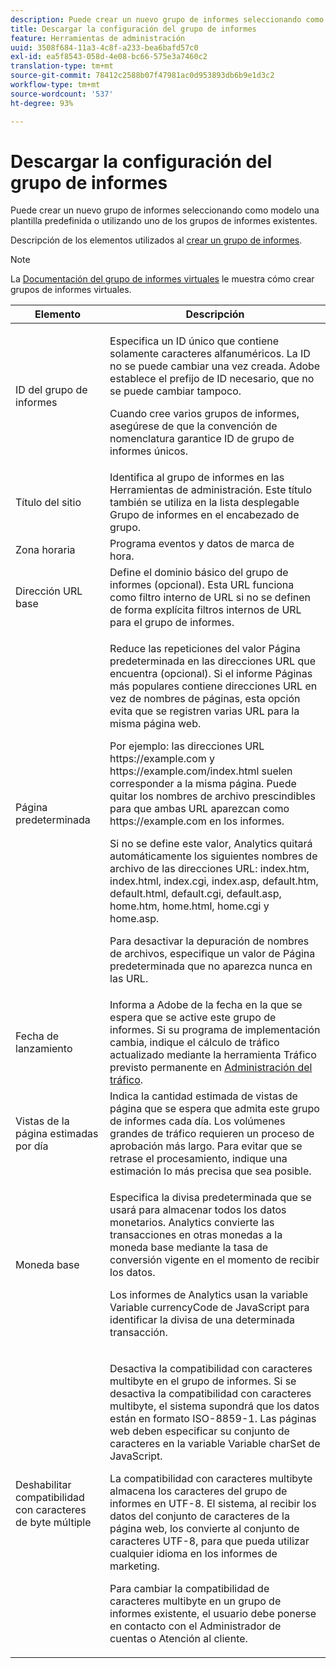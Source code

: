 ```yaml
---
description: Puede crear un nuevo grupo de informes seleccionando como modelo una plantilla predefinida o utilizando uno de los grupos de informes existentes.
title: Descargar la configuración del grupo de informes
feature: Herramientas de administración
uuid: 3508f684-11a3-4c8f-a233-bea6bafd57c0
exl-id: ea5f8543-058d-4e08-bc66-575e3a7460c2
translation-type: tm+mt
source-git-commit: 78412c2588b07f47981ac0d953893db6b9e1d3c2
workflow-type: tm+mt
source-wordcount: '537'
ht-degree: 93%

---
```


# Descargar la configuración del grupo de informes

Puede crear un nuevo grupo de informes seleccionando como modelo una plantilla predefinida o utilizando uno de los grupos de informes existentes.

Descripción de los elementos utilizados al [crear un grupo de informes](/help/admin/c-manage-report-suites/c-new-report-suite/t-create-a-report-suite.md).

>[!NOTE]
>
>La [Documentación del grupo de informes virtuales](/help/components/vrs/c-workflow-vrs/vrs-create.md) le muestra cómo crear grupos de informes virtuales.

<table id="table_F739FBD8DB8D409E916F12F61C5953D0"> 
 <thead> 
  <tr> 
   <th colname="col1" class="entry"> Elemento </th> 
   <th colname="col2" class="entry"> Descripción </th> 
  </tr> 
 </thead>
 <tbody> 
  <tr> 
   <td colname="col1"> <span class="wintitle">ID del grupo de informes </span> </td> 
   <td colname="col2"> <p>Especifica un ID único que contiene solamente caracteres alfanuméricos. La ID no se puede cambiar una vez creada. Adobe establece el prefijo de ID necesario, que no se puede cambiar tampoco. </p> <p>Cuando cree varios grupos de informes, asegúrese de que la convención de nomenclatura garantice ID de grupo de informes únicos. </p> </td> 
  </tr> 
  <tr> 
   <td colname="col1"> <span class="wintitle"> Título del sitio</span> </td> 
   <td colname="col2">Identifica al grupo de informes en las <span class="wintitle">Herramientas de administración</span>. Este título también se utiliza en la lista desplegable <span class="wintitle">Grupo de informes</span> en el encabezado de grupo. </td> 
  </tr> 
  <tr> 
   <td colname="col1"> <span class="wintitle"> Zona horaria</span> </td> 
   <td colname="col2"> Programa eventos y datos de marca de hora. </td> 
  </tr> 
  <tr> 
   <td colname="col1"> <span class="wintitle"> Dirección URL base</span> </td> 
   <td colname="col2"> Define el dominio básico del grupo de informes (opcional). Esta URL funciona como filtro interno de URL si no se definen de forma explícita filtros internos de URL para el grupo de informes. </td> 
  </tr> 
  <tr> 
   <td colname="col1"> <span class="wintitle"> Página predeterminada</span> </td> 
   <td colname="col2"> <p>Reduce las repeticiones del valor <span class="wintitle">Página predeterminada</span> en las direcciones URL que encuentra (opcional). Si el informe <span class="wintitle">Páginas más populares</span> contiene direcciones URL en vez de nombres de páginas, esta opción evita que se registren varias URL para la misma página web. </p> <p>Por ejemplo: las direcciones URL<span class="filepath"> https://example.com</span> y <span class="filepath"> https://example.com/index.html</span> suelen corresponder a la misma página. Puede quitar los nombres de archivo prescindibles para que ambas URL aparezcan como <span class="filepath"> https://example.com</span> en los informes. </p> <p>Si no se define este valor, Analytics quitará automáticamente los siguientes nombres de archivo de las direcciones URL: <span class="filepath">index.htm</span>, <span class="filepath">index.html</span>, <span class="filepath">index.cgi</span>, <span class="filepath">index.asp</span>, <span class="filepath">default.htm</span>, <span class="filepath">default.html</span>, <span class="filepath">default.cgi</span>, <span class="filepath">default.asp</span>, <span class="filepath">home.htm</span>, <span class="filepath">home.html</span>, <span class="filepath">home.cgi</span> y <span class="filepath">home.asp</span>. </p> <p>Para desactivar la depuración de nombres de archivos, especifique un valor de Página predeterminada que no aparezca nunca en las URL. </p> </td> 
  </tr> 
  <tr> 
   <td colname="col1"> <p>Fecha de lanzamiento </p> </td> 
   <td colname="col2">Informa a Adobe de la fecha en la que se espera que se active este grupo de informes. Si su programa de implementación cambia, indique el cálculo de tráfico actualizado mediante la herramienta <span class="wintitle"> Tráfico previsto permanente</span> en <a href="/help/admin/c-traffic-management/traffic-management.md"> Administración del tráfico</a>. </td> 
  </tr> 
  <tr> 
   <td colname="col1"> <span class="wintitle"> Vistas de la página estimadas por día</span> </td> 
   <td colname="col2"> Indica la cantidad estimada de vistas de página que se espera que admita este grupo de informes cada día. Los volúmenes grandes de tráfico requieren un proceso de aprobación más largo. Para evitar que se retrase el procesamiento, indique una estimación lo más precisa que sea posible. </td> 
  </tr> 
  <tr> 
   <td colname="col1"> <span class="wintitle"> Moneda base</span> </td> 
   <td colname="col2"> <p>Especifica la divisa predeterminada que se usará para almacenar todos los datos monetarios. Analytics convierte las transacciones en otras monedas a la moneda base mediante la tasa de conversión vigente en el momento de recibir los datos. </p> <p> Los informes de Analytics usan la variable Variable <span class="varname">currencyCode</span> de JavaScript para identificar la divisa de una determinada transacción. </p> </td> 
  </tr> 
  <tr> 
   <td colname="col1"> <span class="wintitle"> Deshabilitar compatibilidad con caracteres de byte múltiple </span> </td> 
   <td colname="col2"> <p>Desactiva la compatibilidad con caracteres multibyte en el grupo de informes. Si se desactiva la compatibilidad con caracteres multibyte, el sistema supondrá que los datos están en formato ISO-8859-1. Las páginas web deben especificar su conjunto de caracteres en la variable Variable <span class="varname">charSet</span> de JavaScript. </p> <p>La compatibilidad con caracteres multibyte almacena los caracteres del grupo de informes en UTF-8. El sistema, al recibir los datos del conjunto de caracteres de la página web, los convierte al conjunto de caracteres UTF-8, para que pueda utilizar cualquier idioma en los informes de marketing. </p> <p>Para cambiar la compatibilidad de caracteres multibyte en un grupo de informes existente, el usuario debe ponerse en contacto con el Administrador de cuentas o Atención al cliente. </p> </td> 
  </tr>  
 </tbody> 
</table>
